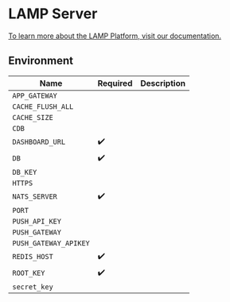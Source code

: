 # LAMP Server

[To learn more about the LAMP Platform, visit our documentation.](https://docs.lamp.digital/)

## Environment

| Name  | Required | Description  |
|---|---|---|
| `APP_GATEWAY`   |   |   |
| `CACHE_FLUSH_ALL`   |   |   |
| `CACHE_SIZE`   |   |   |
| `CDB`   |   |   |
| `DASHBOARD_URL`   | :heavy_check_mark:  |   |
| `DB`  | :heavy_check_mark:  |   |
| `DB_KEY`   |   |   |
| `HTTPS`   |   |   |
| `NATS_SERVER`   | :heavy_check_mark:  |   |
| `PORT`   |   |   |
| `PUSH_API_KEY`   |   |   |
| `PUSH_GATEWAY`   |   |   |
| `PUSH_GATEWAY_APIKEY`   |   |   |
| `REDIS_HOST`  | :heavy_check_mark:  |   |
| `ROOT_KEY`   | :heavy_check_mark:  |   |
| `secret_key`   |   |   |



